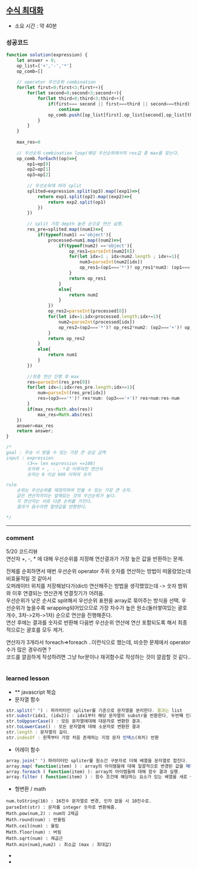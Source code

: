 ## [수식 최대화](https://programmers.co.kr/learn/courses/30/lessons/67257?language=javascript)
* 소요 시간 : 약 40분

### 성공코드
```js
function solution(expression) {
    let answer = 0;
    op_list=['+','-','*']
    op_comb=[]
    
    // operator 우선순위 combination
    for(let first=0;first<3;first++){
        for(let second=0;second<3;second++){
            for(let third=0;third<3;third++){
                if(first=== second || first===third || second===third)
                    continue
                op_comb.push([op_list[first],op_list[second],op_list[third]])
            }
        }
    }
    
    max_res=0
    
    // 우선순위 combination loop(해당 우선순위에서의 res값 중 max를 찾는다.
    op_comb.forEach((op)=>{
        op1=op[0]
        op2=op[1]
        op3=op[2]
        
        // 우선순위에 따라 split
        splited=expression.split(op3).map((exp1)=>{
            return exp1.split(op2).map((exp2)=>{
                return exp2.split(op1)
            })
        })
        
        // split 가장 depth 높은 순으로 연산 실행.
        res_pre=splited.map((num1)=>{
            if(typeof(num1) =='object'){
                processed=num1.map((num2)=>{
                    if(typeof(num2) =='object'){
                        op_res1=parseInt(num2[0])
                        for(let idx=1 ; idx<num2.length ; idx+=1){
                            num3=parseInt(num2[idx])
                            op_res1=(op1==='*')? op_res1*num3: (op1==='+')? op_res1+num3:op_res1-num3
                        }
                        return op_res1
                    }
                    else{
                        return num2
                    }
                })
                op_res2=parseInt(processed[0])
                for(let idx=1;idx<processed.length;idx+=1){
                    num2=parseInt(processed[idx])
                    op_res2=(op2==='*')? op_res2*num2: (op2==='+')? op_res2+num2:op_res2-num2
                }
                return op_res2
            }
            else{
                return num1
            }
        })
        
        //최종 연산 진행 후 max 
        res=parseInt(res_pre[0])
        for(let idx=1;idx<res_pre.length;idx+=1){
            num=parseInt(res_pre[idx])
            res=(op3==='*')? res*num: (op3==='+')? res+num:res-num
        }
        if(max_res<Math.abs(res))
            max_res=Math.abs(res)
    })
    answer=max_res
    return answer;
}

/*
goal : 우승 시 받을 수 있는 가장 큰 상금 금액
input : expression 
        (3<= len expression <=100)
        숫자와 + , - , *로 이루어진 연산식
        숫자는 0 이상 999 이하의 숫자

rule
    순위는 우선순위를 재정의하여 만들 수 있는 가장 큰 숫자.
    같은 연산자끼리는 앞에있는 것의 우선순위가 높다.
    각 연산자는 서로 다른 순위를 가진다. 
    결과가 음수라면 절댓값을 반환한다.

*/
```



----------------------------------------------------------------------------
### comment 
5/20 코드리뷰    
연산자 +, -, * 에 대해 우선순위를 지정해 연산결과가 가장 높은 값을 반환하는 문제.   

전체를 순회하면서 매번 우선순위 operator 주위 숫자를 연산하는 방법이 떠올랐었는데 비효율적일 것 같아서   
오퍼레이터 위치를 저장해놨다가(dict) 연산해주는 방법을 생각했었는데 -> 숫자 범위와 이후 연결되는 연산관계 연결짓기가 어려움.   
우선순위가 낮은 순서로 split해서 우선순위 표현을 array로 묶어주는 방식을 선택.
우선순위가 높을수록 wrapping되어있으므로 가장 차수가 높은 원소(둘러쌓여있는 괄호 개수, 3차->2차->1차) 순으로 연산을 진행해준다.   
연산 후에는 결과를 숫자로 반환해 다음번 우선순위 연산에 연산 포함되도록 해서 최종적으로는 괄호를 모두 제거.   

연산자가 3개라서 foreach=>foreach ..이런식으로 했는데, 비슷한 문제에서 operator수가 많은 경우라면 ?    
코드를 깔끔하게 작성하려면 그냥 for문이나 재귀함수로 작성하는 것이 깔끔할 것 같다..   

#
#
 ### learned lesson
 
* ** javascript 복습
* 문자열 함수
```js
str.split(" ") : 파라미터인 spliter를 기준으로 문자열을 분리한다. 결과는 list
str.substr(idx1, (idx2)) : idx1부터 해당 문자열의 substr을 반환한다, 두번째 인자 지정 시 문자열 끝범위 지정 가능.
str.toUppserCase() : 모든 문자열에대해 대문자로 변환한 결과.
str.toLowerCase() : 모든 문자열에 대해 소문자로 변환한 결과
str.length : 문자열의 길이. 
str.indexOf : 왼쪽부터 가장 처음 존재하는 지정 문자 인덱스(위치) 반환


```
* 어레이 함수
```js
array.join(" ") 파라미터인 spliter를 원소간 구분자로 더해 배열을 문자열로 합친다.
array.map( function(item) ) : array의 아이템들에 대해 일괄적으로 변경된 값을 매핑한다(return으로 변경될 원소 표현)
array.foreach ( function(item) ): array의 아이템들에 대해 함수 결과 실행.
array.filter ( function(item) ) : 함수 조건에 해당하는 요소가 있는 배열을 새로 생성한다. return으로 조건을 나타낸다.(bool) 유사하게 하나의 원소만 검색하는 역할을 하는 find함수가 있음. 

```

* 형변환 / math
```
num.toString(16) : 16진수 문자열로 변경, 인자 없을 시 10진수로.
parseInt(str) : 문자를 integer 숫자로 변환해줌.
Math.pow(num,2) : num의 2제곱
Math.round(num) : 반올림
Math.ceil(num) : 올림
Math.floor(num) : 버림
Math.sqrt(num) : 제곱근
Math.min(num1,num2) : 최소값 (max : 최대값)

```
*   
* 
#
#
 
 
